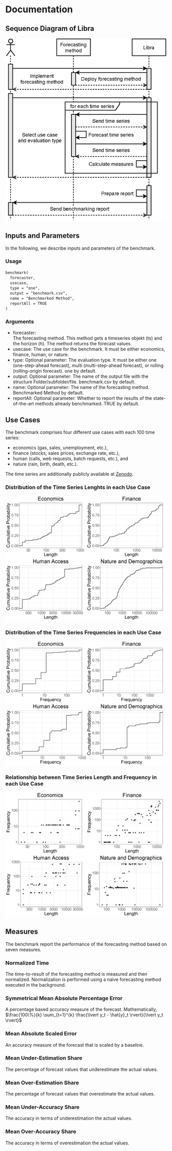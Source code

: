 # Documentation

## Sequence Diagram of Libra

![alt text](sequence_diagram.png?raw=true)

## Inputs and Parameters
In the following, we describe inputs and parameters of the benchmark.

### Usage
```
benchmark(
  forecaster,
  usecase,
  type = "one",
  output = "benchmark.csv",
  name = "Benchmarked Method",
  reportAll = TRUE
)
```

### Arguments
* forecaster:	
The forecasting method. This method gets a timeseries objekt (ts) and the horizon (h). The method returns the forecast values.
* usecase: The use case for the benchmark. It must be either economics, finance, human, or nature.
* type:	Optional parameter: The evaluation type. It must be either one (one-step-ahead forecast), multi (multi-step-ahead forecast), or rolling (rolling-origin forecast). one by default.
* output: Optional parameter: The name of the output file with the structure Folder/subfolder/file. benchmark.csv by default.
* name: Optional parameter: The name of the forecasting method. Benchmarked Method by default.
* reportAll: Optional parameter: Whether to report the results of the state-of-the-art methods already benchmarked. TRUE by default.

## Use Cases
The benchmark comprises four different use cases with each 100 time series: 
* economics (gas, sales, unemployment, etc.), 
* finance (stocks, sales prices, exchange rate, etc.),
* human (calls, web requests, batch requests, etc.), and
* nature (rain, birth, death, etc.).

The time series are additionally publicly available at [Zenodo](http://doi.org/10.5281/zenodo.4399959).

### Distribution of the Time Series Lenghts in each Use Case

![alt text](length_distribution.png?raw=true)

### Distribution of the Time Series Frequencies in each Use Case

![alt text](frequency_distribution.png?raw=true)

### Relationship between Time Series Length and Frequency in each Use Case

![alt text](frequency_length.png?raw=true)

## Measures
The benchmark report the performance of the forecasting method based on seven measures.

### Normalized Time
The time-to-result of the forecasting method is measured and then normalized. Normalization is performed using a naive forecasting method executed in the background.

### Symmetrical Mean Absolute Percentage Error
A percentage based accuracy measure of the forecast. Mathematically,
$\frac{100\%}{k} \sum_{t=1}^{k} \frac{\lvert y_t - \hat{y}_t \rvert}{\lvert y_t \rvert}$

### Mean Absolute Scaled Error
An accuracy measure of the forecast that is scaled by a baseline.
### Mean Under-Estimation Share
 The percentage of forecast values that underestimate the actual values.
### Mean Over-Estimation Share
 The percentage of forecast values that overestimate the actual values.
### Mean Under-Accuracy Share
 The accuracy in terms of underestimation the actual values.

### Mean Over-Accuracy Share
The accuracy in terms of overestimation the actual values.
